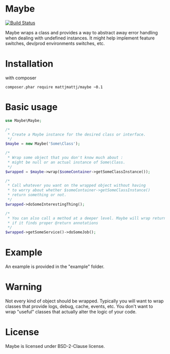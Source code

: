 Maybe
=========

[![Build Status](https://travis-ci.org/mattjmattj/maybe.svg)](https://travis-ci.org/mattjmattj/maybe)

Maybe wraps a class and provides a way to abstract away error handling when dealing with undefined instances. It might help implement feature switches, dev/prod environments switches, etc.

# Installation

with composer

```
composer.phar require mattjmattj/maybe ~0.1
```

# Basic usage

```php
use Maybe\Maybe;

/*
 * Create a Maybe instance for the desired class or interface.
 */
$maybe = new Maybe('Some\Class');

/*
 * Wrap some object that you don't know much about : 
 * might be null or an actual instance of Some\Class.
 */
$wrapped = $maybe->wrap($someContainer->getSomeClassInstance());

/*
 * Call whatever you want on the wrapped object without having
 * to worry about whether $someContainer->getSomeClassInstance()
 * return something or not.
 */
$wrapped->doSomeInterestingThing();

/*
 * You can also call a method at a deeper level. Maybe will wrap returned types
 * if it finds proper @return annotations
 */
$wrapped->getSomeService()->doSomeJob();
```

# Example

An example is provided in the "example" folder.

# Warning

Not every kind of object should be wrapped. Typically you will want to wrap classes that provide logs, debug, cache, events, etc. You don't want to wrap "useful" classes that actually alter the logic of your code.

# License

Maybe is licensed under BSD-2-Clause license.